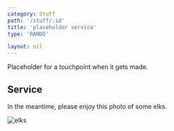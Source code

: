 ```yaml
---
category: Stuff
path: '/stuff/:id'
title: 'placeholder service'
type: 'RANDO'

layout: nil
---
```


Placeholder for a touchpoint when it gets made.

## Service

In the meantime, please enjoy this photo of some elks.

![elks](https://storage.googleapis.com/hardscrabble-labs-data/elks_large.jpg)
